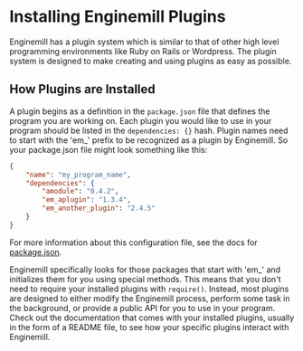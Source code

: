 # Installing Enginemill Plugins
Enginemill has a plugin system which is similar to that of other high level programming environments like Ruby on Rails or Wordpress. The plugin system is designed to make creating and using plugins as easy as possible.

## How Plugins are Installed
A plugin begins as a definition in the `package.json` file that defines the program you are working on. Each plugin you would like to use in your program should be listed in the `dependencies: {}` hash. Plugin names need to start with the 'em_' prefix to be recognized as a plugin by Enginemill. So your package.json file might look something like this:

```JSON
{
    "name": "my_program_name",
    "dependencies": {
        "amodule": "0.4.2",
        "em_aplugin": "1.3.4",
        "em_another_plugin": "2.4.5"
    }
}
```

For more information about this configuration file, see the docs for [package.json](package_json.md).

Enginemill specifically looks for those packages that start with 'em_' and initializes them for you using special methods. This means that you don't need to require your installed plugins with `require()`. Instead, most plugins are designed to either modify the Enginemill process, perform some task in the background, or provide a public API for you to use in your program. Check out the documentation that comes with your installed plugins, usually in the form of a README file, to see how your specific plugins interact with Enginemill.


